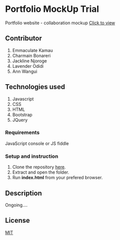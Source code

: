 # Portfolio MockUp Trial
Portfolio website - collaboration mockup 
[Click to view]()

## Contributor
1. Emmaculate Kamau
2. Charmain Bonareri
3. Jackline Njoroge
4. Lavender Odidi
5. Ann Wangui

## Technologies used

1. Javascript
2. CSS
3. HTML
4. Bootstrap
5. JQuery

### Requirements

JavaScript console or JS fiddle

### Setup and instruction
1. Clone the repository [here]().
2. Extract and open the folder.
3. Run **index.html** from your prefered browser.

## Description

Ongoing....

## License

[MIT](https://choosealicense.com/licenses/mit/)